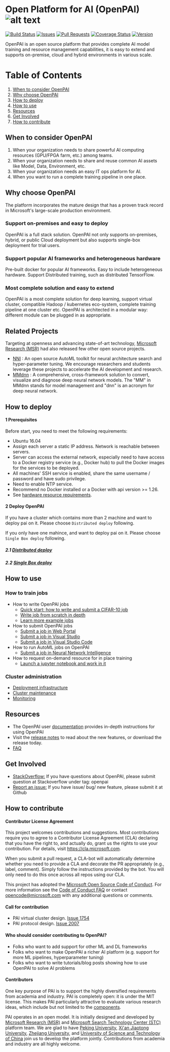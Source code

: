 # Open Platform for AI (OpenPAI) ![alt text][logo]

[logo]: ./pailogo.jpg "OpenPAI"

[![Build Status](https://travis-ci.org/Microsoft/pai.svg?branch=master)](https://travis-ci.org/Microsoft/pai)
[![Issues](https://img.shields.io/github/issues-raw/Microsoft/pai.svg)](https://github.com/Microsoft/pai/issues?q=is%3Aissue+is%3Aopen)
[![Pull Requests](https://img.shields.io/github/issues-pr-raw/Microsoft/pai.svg)](https://github.com/Microsoft/pai/pulls?q=is%3Apr+is%3Aopen)
[![Coverage Status](https://coveralls.io/repos/github/Microsoft/pai/badge.svg?branch=master)](https://coveralls.io/github/Microsoft/pai?branch=master)
[![Version](https://img.shields.io/github/release/Microsoft/pai.svg)](https://github.com/Microsoft/pai/releases/latest)

OpenPAI is an open source platform that provides complete AI model training and resource management capabilities, it is easy to extend and supports on-premise, cloud and hybrid environments in various scale.

# Table of Contents
1. [When to consider OpenPAI](#when-to-consider-openpai)
2. [Why choose OpenPAI](#why-choose-openpai)
3. [How to deploy](#how-to-deploy)
4. [How to use](#how-to-use)
5. [Resources](#resources)
6. [Get Involved](#get-involved)
7. [How to contribute](#how-to-contribute)

## When to consider OpenPAI
1. When your organization needs to share powerful AI computing resources (GPU/FPGA farm, etc.) among teams.
2. When your organization needs to share and reuse common AI assets like Model, Data, Environment, etc.
3. When your organization needs an easy IT ops platform for AI.
4. When you want to run a complete training pipeline in one place.


## Why choose OpenPAI
The platform incorporates the mature design that has a proven track record in Microsoft's large-scale production environment.

### Support on-premises and easy to deploy

OpenPAI is a full stack solution. OpenPAI not only supports on-premises, hybrid, or public Cloud deployment but also supports single-box deployment for trial users.

### Support popular AI frameworks and heterogeneous hardware

Pre-built docker for popular AI frameworks. Easy to include heterogeneous hardware. Support Distributed training, such as distributed TensorFlow.

### Most complete solution and easy to extend

OpenPAI is a most complete solution for deep learning, support virtual cluster, compatible Hadoop / kubernetes eco-system, complete training pipeline at one cluster etc. OpenPAI is architected in a modular way: different module can be plugged in as appropriate.

## Related Projects
Targeting at openness and advancing state-of-art technology, [Microsoft Research (MSR)](https://www.microsoft.com/en-us/research/group/systems-research-group-asia/) had also released few other open source projects.
* [NNI](https://github.com/Microsoft/nni) : An open source AutoML toolkit for neural architecture search and hyper-parameter tuning.
We encourage researchers and students leverage these projects to accelerate the AI development and research.
* [MMdnn](https://github.com/Microsoft/MMdnn) : A comprehensive, cross-framework solution to convert, visualize and diagnose deep neural network models. The "MM" in MMdnn stands for model management and "dnn" is an acronym for deep neural network.

## How to deploy
#### 1 Prerequisites <a name="ref_prerequisites"></a>
Before start, you need to meet the following requirements:

- Ubuntu 16.04
- Assign each server a static IP address. Network is reachable between servers.
- Server can access the external network, especially need to have access to a Docker registry service (e.g., Docker hub) to pull the Docker images for the services to be deployed.
- All machines' SSH service is enabled, share the same username / password and have sudo privilege.
- Need to enable NTP service.
- Recommend no Docker installed or a Docker with api version >= 1.26.
- See [hardware resource requirements](https://github.com/Microsoft/pai/wiki/Resource-Requirement).

#### 2 Deploy OpenPAI

If you have a cluster which contains more than 2 machine and want to deploy pai on it. Please choose ```Distributed deploy``` following.

If you only have one mahince, and want to deploy pai on it. Please choose ```Single Box deploy``` following. 


##### 2.1 [Distributed deploy](./docs/pai-management/doc/distributed-deploy.md)
##### 2.2 [Single Box deploy](./docs/pai-management/doc/single-box.md)



## How to use
### How to train jobs
- How to write OpenPAI jobs
    - [Quick start: how to write and submit a CIFAR-10 job](./examples/README.md#quickstart)
    - [Write job from scratch in depth](./docs/job_tutorial.md)
    - [Learn more example jobs](./examples/#offtheshelf)
- How to submit OpenPAI jobs
    - [Submit a job in Web Portal](./docs/submit_from_webportal.md)
    - [Submit a job in Visual Studio](https://github.com/Microsoft/vs-tools-for-ai/blob/master/docs/pai.md)
    - [Submit a job in Visual Studio Code](https://github.com/Microsoft/vscode-tools-for-ai/blob/master/docs/quickstart-05-pai.md)
- How to run AutoML jobs on OpenPAI
    - [Submit a job in Neural Network Intelligence](https://github.com/Microsoft/nni/blob/master/docs/PAIMode.md)
- How to request on-demand resource for in place training
    - [Launch a jupyter notebook and work in it](./examples/jupyter/README.md)

### Cluster administration
- [Deployment infrastructure](./docs/pai-management/doc/distributed-deploy.md)
- [Cluster maintenance](https://github.com/Microsoft/pai/wiki/Maintenance-(Service-&-Machine))
- [Monitoring](./docs/webportal/README.md)

## Resources

- The OpenPAI user [documentation](./docs/documentation.md) provides in-depth instructions for using OpenPAI
- Visit the [release notes](https://github.com/Microsoft/pai/releases) to read about the new features, or download the release today.
- [FAQ](./docs/faq.md)

## Get Involved
- [StackOverflow:](./docs/stackoverflow.md) If you have questions about OpenPAI, please submit question at Stackoverflow under tag: openpai
- [Report an issue:](https://github.com/Microsoft/pai/wiki/Issue-tracking) If you have issue/ bug/ new feature, please submit it at Github
## How to contribute
#### Contributor License Agreement
This project welcomes contributions and suggestions.  Most contributions require you to agree to a
Contributor License Agreement (CLA) declaring that you have the right to, and actually do, grant us
the rights to use your contribution. For details, visit https://cla.microsoft.com.

When you submit a pull request, a CLA-bot will automatically determine whether you need to provide
a CLA and decorate the PR appropriately (e.g., label, comment). Simply follow the instructions
provided by the bot. You will only need to do this once across all repos using our CLA.

This project has adopted the [Microsoft Open Source Code of Conduct](https://opensource.microsoft.com/codeofconduct/).
For more information see the [Code of Conduct FAQ](https://opensource.microsoft.com/codeofconduct/faq/) or
contact [opencode@microsoft.com](mailto:opencode@microsoft.com) with any additional questions or comments.

#### Call for contribution
- PAI virtual cluster design. [Issue 1754](https://github.com/Microsoft/pai/issues/1754)
- PAI protocol design. [Issue 2007](https://github.com/Microsoft/pai/issues/2007)

#### Who should consider contributing to OpenPAI?
- Folks who want to add support for other ML and DL frameworks
- Folks who want to make OpenPAI a richer AI platform (e.g. support for more ML pipelines, hyperparameter tuning)
- Folks who want to write tutorials/blog posts showing how to use OpenPAI to solve AI problems

#### Contributors
One key purpose of PAI is to support the highly diversified requirements from academia and industry. PAI is completely open: it is under the MIT license. This makes PAI particularly attractive to evaluate various research ideas, which include but not limited to the [components](./docs/research_education.md).

PAI operates in an open model. It is initially designed and developed by [Microsoft Research (MSR)](https://www.microsoft.com/en-us/research/group/systems-research-group-asia/) and [Microsoft Search Technology Center (STC)](https://www.microsoft.com/en-us/ard/company/introduction.aspx) platform team.
We are glad to have [Peking University](http://eecs.pku.edu.cn/EN/), [Xi'an Jiaotong University](http://www.aiar.xjtu.edu.cn/), [Zhejiang University](http://www.cesc.zju.edu.cn/index_e.htm), and [University of Science and Technology of China](http://eeis.ustc.edu.cn/) join us to develop the platform jointly.
Contributions from academia and industry are all highly welcome.
